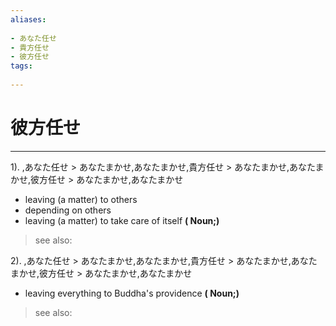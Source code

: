 ```yaml
---
aliases:
    
- あなた任せ
- 貴方任せ
- 彼方任せ
tags:
    
---
```


# 彼方任せ
---
1).
,あなた任せ > あなたまかせ,あなたまかせ,貴方任せ > あなたまかせ,あなたまかせ,彼方任せ > あなたまかせ,あなたまかせ

- leaving (a matter) to others
- depending on others
- leaving (a matter) to take care of itself
**( Noun;)**
> see also: 
            
2).
,あなた任せ > あなたまかせ,あなたまかせ,貴方任せ > あなたまかせ,あなたまかせ,彼方任せ > あなたまかせ,あなたまかせ

- leaving everything to Buddha's providence
**( Noun;)**
> see also: 
            